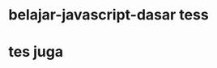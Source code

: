 # belajar-javascript-dasar tess

# tes juga

<!-- …or create a new repository on the command line
echo "# tes222" >> README.md
git init
git add README.md
git commit -m "first commit"
git branch -M main
git remote add origin https://github.com/won46/tes222.git
git push -u origin main

…or push an existing repository from the command line
git remote add origin https://github.com/won46/tes222.git
git branch -M main
git push -u origin main -->
